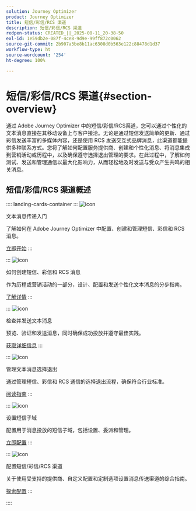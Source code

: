 ```yaml
---
solution: Journey Optimizer
product: Journey Optimizer
title: 短信/彩信/RCS 渠道
description: 短信/彩信/RCS 渠道
redpen-status: CREATED_||_2025-08-11_20-38-50
exl-id: 1e59db2e-087f-4ce8-9d9e-99ff872c0062
source-git-commit: 2b907a3be8b11ac6308d0b563e122c88478d1d37
workflow-type: ht
source-wordcount: '254'
ht-degree: 100%

---
```


# 短信/彩信/RCS 渠道{#section-overview}

通过 Adobe Journey Optimizer 中的短信/彩信/RCS渠道，您可以通过个性化的文本消息直接在其移动设备上与客户接洽。无论是通过短信发送简单的更新、通过彩信发送丰富的多媒体内容，还是使用 RCS 发送交互式品牌消息，此渠道都能提供多种联系方式。您将了解如何配置服务提供商、创建和个性化消息、将消息集成到营销活动或历程中，以及确保遵守选择退出管理的要求。在此过程中，了解如何测试、发送和管理通信以最大化影响力，从而轻松地及时发送与受众产生共鸣的相关消息。

## 短信/彩信/RCS 渠道概述

:::: landing-cards-container
:::
![icon](https://cdn.experienceleague.adobe.com/icons/circle-play.svg)

文本消息传递入门

了解如何在 Adobe Journey Optimizer 中配置、创建和管理短信、彩信和 RCS 消息。

[立即开始](../using/sms/get-started-sms.md)
:::

:::
![icon](https://cdn.experienceleague.adobe.com/icons/list-check.svg)

如何创建短信、彩信和 RCS 消息

作为历程或营销活动的一部分，设计、配置和发送个性化文本消息的分步指南。

[了解详情](../using/sms/create-sms.md)
:::

:::
![icon](https://cdn.experienceleague.adobe.com/icons/list-check.svg)

检查并发送文本消息

预览、验证和发送消息，同时确保成功投放并遵守最佳实践。

[获取详细信息](../using/sms/send-sms.md)
:::

:::
![icon](https://cdn.experienceleague.adobe.com/icons/shield-halved.svg)

管理文本消息选择退出

通过管理短信、彩信和 RCS 通信的选择退出流程，确保符合行业标准。

[阅读指南](../using/sms/sms-opt-out.md)
:::

:::
![icon](https://cdn.experienceleague.adobe.com/icons/gear.svg)

设置短信子域

配置用于消息投放的短信子域，包括设置、委派和管理。

[立即配置](../using/sms/sms-subdomains.md)
:::

:::
![icon](https://cdn.experienceleague.adobe.com/icons/code-branch.svg)

配置短信/彩信/RCS 渠道

关于使用受支持的提供商、自定义配置和定制选项设置消息传送渠道的综合指南。

[探索配置](configure-sms-landing-page.md)
:::

::::
